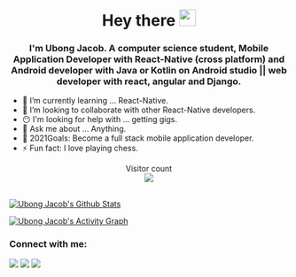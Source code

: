<h1 align="center">Hey there <img src="https://raw.githubusercontent.com/MartinHeinz/MartinHeinz/master/wave.gif" width="30px"></h1>

<h3 align="center">I'm Ubong Jacob. A computer science student, Mobile Application Developer with React-Native (cross platform) and Android developer with Java or Kotlin on Android studio || web developer with react, angular and Django.</h3>


- 🌱 I’m currently learning ... React-Native.
- 👯 I’m looking to collaborate with other React-Native developers.
- 😶 I'm looking for help with ... getting gigs.
- 💬 Ask me about ... Anything.
- 🥅 2021Goals: Become a full stack mobile application developer.
- ⚡ Fun fact: I love playing chess.

<p align="center"> 
  Visitor count<br>
  <img src="https://profile-counter.glitch.me/UbongJacob/count.svg" />
</p>

 <br/>
    <a href="https://github.com/UbongJacob/github-readme-stats"><img alt="Ubong Jacob's Github Stats" src="https://github-readme-stats.vercel.app/api?username=UbongJacob&show_icons=true&count_private=true&theme=react&hide_border=true&bg_color=0D1117&hide=Contributed to" /></a>

<a href="https://github.com/UbongJacob/github-readme-activity-graph"><img alt="Ubong Jacob's Activity Graph" src="https://activity-graph.herokuapp.com/graph?username=UbongJacob&bg_color=0D1117&color=5BCDEC&line=5BCDEC&point=FFFFFF&hide_border=true" /></a>


### Connect with me:

<a href = "https://www.linkedin.com/in/ubongjacob"><img src="https://img.icons8.com/fluent/48/000000/linkedin.png"/></a>
<a href = "https://twitter.com/UbonggJacob"><img src="https://img.icons8.com/fluent/48/000000/twitter.png"/></a>
<a href = "https://www.instagram.com/jacobubong"><img src="https://img.icons8.com/fluent/48/000000/instagram-new.png"/></a>
